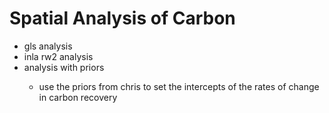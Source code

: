 <h1> Spatial Analysis of Carbon </h1>

<ul>
  <li> gls analysis </li>
  <li> inla rw2 analysis </li>
  <li> analysis with priors </li>
  <ul>
    <li> use the priors from chris to set the intercepts of the rates of change in carbon recovery </li>
  </ul>
</ul>